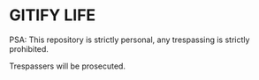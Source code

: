 GITIFY LIFE
===========

PSA: This repository is strictly personal, any trespassing is strictly prohibited.

Trespassers will be prosecuted.
